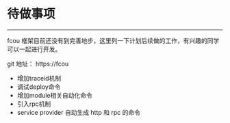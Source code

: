 # 待做事项
---

fcou 框架目前还没有到完善地步，这里列一下计划后续做的工作，有兴趣的同学可以一起进行开发。

git 地址： https://fcou

- 增加traceid机制
- 调试deploy命令
- 增加module相关自动化命令
- 引入rpc机制
- service provider 自动生成 http 和 rpc 的命令